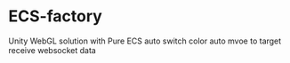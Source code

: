 # ECS-factory
Unity WebGL solution 
with Pure ECS
auto switch color
auto mvoe to target
receive websocket data

